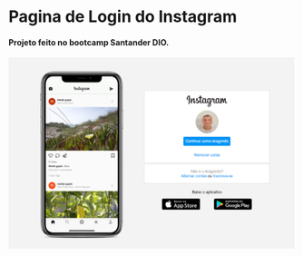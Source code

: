 # Pagina de Login do Instagram

#### Projeto feito no bootcamp Santander DIO.

<img src="img\loginInsta.png">




